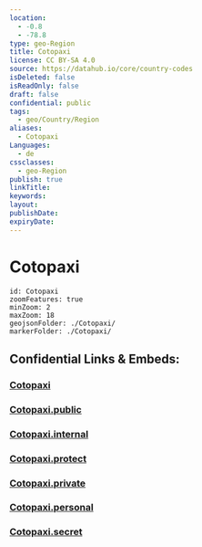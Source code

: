 ```yaml
---
location:
  - -0.8
  - -78.8
type: geo-Region
title: Cotopaxi
license: CC BY-SA 4.0
source: https://datahub.io/core/country-codes
isDeleted: false
isReadOnly: false
draft: false
confidential: public
tags:
  - geo/Country/Region
aliases:
  - Cotopaxi
Languages:
  - de
cssclasses:
  - geo-Region
publish: true
linkTitle:
keywords:
layout:
publishDate:
expiryDate:
---
```


# Cotopaxi

```leaflet
id: Cotopaxi
zoomFeatures: true 
minZoom: 2 
maxZoom: 18
geojsonFolder: ./Cotopaxi/
markerFolder: ./Cotopaxi/
```


## Confidential Links & Embeds: 

### [Cotopaxi](/_Standards/Earth/Continent/America~South/Ecuador/provinces~Equador/Cotopaxi.md) 

### [Cotopaxi.public](/_public/Earth/Continent/America~South/Ecuador/provinces~Equador/Cotopaxi.public.md) 

### [Cotopaxi.internal](/_internal/Earth/Continent/America~South/Ecuador/provinces~Equador/Cotopaxi.internal.md) 

### [Cotopaxi.protect](/_protect/Earth/Continent/America~South/Ecuador/provinces~Equador/Cotopaxi.protect.md) 

### [Cotopaxi.private](/_private/Earth/Continent/America~South/Ecuador/provinces~Equador/Cotopaxi.private.md) 

### [Cotopaxi.personal](/_personal/Earth/Continent/America~South/Ecuador/provinces~Equador/Cotopaxi.personal.md) 

### [Cotopaxi.secret](/_secret/Earth/Continent/America~South/Ecuador/provinces~Equador/Cotopaxi.secret.md)

